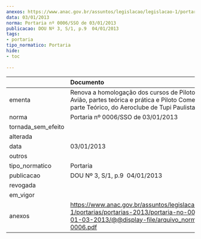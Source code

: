 ```yaml
---
anexos: https://www.anac.gov.br/assuntos/legislacao/legislacao-1/portarias/portarias-2013/portaria-no-0006-sso-de-01-03-2013/@@display-file/arquivo_norma/PA2013-0006.pdf
data: 03/01/2013
norma: Portaria nº 0006/SSO de 03/01/2013
publicacao: DOU Nº 3, S/1, p.9  04/01/2013
tags:
- portaria
tipo_normatico: Portaria
hide: 
- toc 
 
---
```


|                    | Documento                                                                                                                                                         |
|:-------------------|:------------------------------------------------------------------------------------------------------------------------------------------------------------------|
| ementa             | Renova a homologação dos cursos de Piloto Privado Avião, partes teórica e prática e Piloto Comercial IFRA, parte Teórico, do Aeroclube de Tupi Paulista.          |
| norma              | Portaria nº 0006/SSO de 03/01/2013                                                                                                                                |
| tornada_sem_efeito |                                                                                                                                                                   |
| alterada           |                                                                                                                                                                   |
| data               | 03/01/2013                                                                                                                                                        |
| outros             |                                                                                                                                                                   |
| tipo_normatico     | Portaria                                                                                                                                                          |
| publicacao         | DOU Nº 3, S/1, p.9  04/01/2013                                                                                                                                    |
| revogada           |                                                                                                                                                                   |
| em_vigor           |                                                                                                                                                                   |
| anexos             | https://www.anac.gov.br/assuntos/legislacao/legislacao-1/portarias/portarias-2013/portaria-no-0006-sso-de-01-03-2013/@@display-file/arquivo_norma/PA2013-0006.pdf |